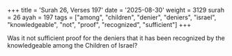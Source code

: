 +++
title = 'Surah 26, Verses 197'
date = '2025-08-30'
weight = 3129
surah = 26
ayah = 197
tags = ["among", "children", "denier", "deniers", "israel", "knowledgeable", "not", "proof", "recognized", "sufficient"]
+++

Was it not sufficient proof for the deniers that it has been recognized by the knowledgeable among the Children of Israel?